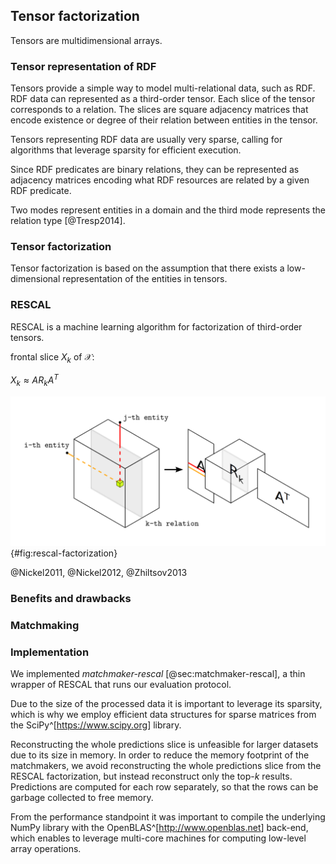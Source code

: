 ## Tensor factorization

<!--
TODO: Re-read:
- <https://pdfs.semanticscholar.org/c971/32a582efacd84d6550ad8107d1ad9a83a88e.pdf>
- <http://machinelearning.wustl.edu/mlpapers/paper_files/ICML2011Nickel_438.pdf>
- <https://pdfs.semanticscholar.org/498c/a0a1f8c980586408addf7ab2919ecdb7dd3d.pdf>
- <https://pdfs.semanticscholar.org/308b/f5b1b6cd5c2124d7589945f715b0adc7b8f8.pdf>
-->

Tensors are multidimensional arrays.

### Tensor representation of RDF

Tensors provide a simple way to model multi-relational data, such as RDF.
RDF data can represented as a third-order tensor.
Each slice of the tensor corresponds to a relation.
The slices are square adjacency matrices that encode existence or degree of their relation between entities in the tensor.

Tensors representing RDF data are usually very sparse, calling for algorithms that leverage sparsity for efficient execution.

Since RDF predicates are binary relations, they can be represented as adjacency matrices encoding what RDF resources are related by a given RDF predicate.

Two modes represent entities in a domain and the third mode represents the relation type [@Tresp2014].

<!--
First-order tensors are vectors, second-order tensors are matrices.

Tensor order (also known as tensor degree or tensor rank or tensor way)
- Don't use "rank", since it is also used for the number of rows of the latent factor matrix $A$ (and the dimensions of the latent factor tensor $\mathcal{R}$).
N-th order tensor has N dimensions.
*"The order of a tensor is the number of dimensions, also known as ways or modes."* [@Kolda2009]

RDF data can be represented as a third-order tensor.
Third-order tensor $\mathcal{X} \in \mathbb{R}^{I \times J \times K}$.
Three-way tensor = third order tensor

Unlike RDF, tensors can represent higher-order relations.

Tensors provide a modelling simplicity: multiple relations can be represented in a higher-order tensor.
A natural way to represent multi-graphs is to use adjacency tensors.
Adjacency tensors
Slices: two-dimensional subarrays/sections of tensors (i.e. matrices)
- Mode-3 slices are referred to as frontal slices (in a third-order tensor)
- Frontal slices of tensors correspond to adjacency matrices of given predicates.
  - $\mathcal{X}_{::k}$
  - There are horizontal, lateral, and frontal slices.
Fibers: one-dimensional subarrays of tensors (i.e. vectors)
- Fibers fix all tensor indices but one.

Two modes of a three-way tensors are formed by concatenating dataset's entities (subjects and objects).
Entities are not assumed to be homogeneous. Instead, they may instantiate different classes.
The third mode represents the relation types (i.e. predicates).
$n \times n \time m$ tensor $\mathcal_{X}$. $n$ is the number of entities, $m$ is the number of relations.

Can we say that tensors are a representational formalism for statistical relational learning?

Tensors balance expressiveness with complexity of their model. (How?)

No distinction between ontological and instance relations is maintained.
In this way, ontologies are handled as soft constraints [@Nickel2013a, p. 66].
The model of RDF data does not draw a distinction between terminological and instance data (TBox and ABox).
Both classes and instances are modelled as entities.
*"ontologies are handled like soft constraints, meaning that the additional information present in an ontology guides the factorization to semantically more reasonable results"* [@Nickel2012, p. 273]
-->

### Tensor factorization

Tensor factorization is based on the assumption that there exists a low-dimensional representation of the entities in tensors.

<!--
low-rank factorization
*"The rank of a tensor $\mathcal{X}$, denoted as $rank(\mathcal{X})$, is defined as the smallest number of rank one tensors that generate $\mathcal{X}$ as their sum."* [@Kolda2009]

FIXME: Clarify when "tensor factorization" means a method and when its result. We should probably use "tensor decomposition" for the result (and define it explicitly).

Tensor factorizations generalizes matrix factorization.
decomposition into a product of two or more simpler tensors or matrices

Tensor factorization has applications in many domains, such as chemometrics or mining of social networks.

Theoretical generalization of the abilities of tensor factorization is in @Nickel2013b.
decompositions are possible because most tensors have latent structure

Tensor factorization is inefficient if data contains a lot of strongly connected graph components.
Decomposition addresses high dimensionality and sparsity.

tensor decompositions for learning latent variable models
matrices $R$ are low-rank matrix approximations

numpy.dot implements the matrix product (i.e. sum of rows times columns)

Dealing with the noise in the data
Perspective of probabilistic databases

Hybrid approaches combining multiple methods
- E.g., re-ranking

Latent factors

Traditional methods for statistical relational learning, such as Markov logic networks, suffer from poor scalability.
Tensor factorization was shown to scale well.
-->

### RESCAL

RESCAL is a machine learning algorithm for factorization of third-order tensors.

frontal slice $X_{k}$ of $\mathcal{X}$:

$X_{k} \approx AR_{k}A^{T}$

![RESCAL factorization from @Nickel2012](img/rescal_factorization.png){#fig:rescal-factorization}

@Nickel2011, @Nickel2012, @Zhiltsov2013

<!--
RESCAL was introduced in @Nickel2011.
It is a method based on factorization of a three-way tensor.
RESCAL does not require strict feature modelling.
RESCAL is a supervised machine learning method.
RESCAL exploits idiosyncratic properties of relational data.
It is able to use contextual data more distant in the relational graph. (=> collective learning)
RESCAL achieves leading performance for link prediction tasks.
RESCAL *"explains triples via pairwise interactions of latent features"* [@Nickel2016, p. 17]
RESCAL may be used to generate similarities between entities that may be then used in non-relational methods.
RESCAL was shown to be superior for link prediction tasks on two datasets. Nevertheless, what is the best machine learning method remains dataset-specific.

*"The main advantage of RESCAL, if compared to other tensor factorizations, is that it can exploit a collective learning effect when applied to relational data."* [@Nickel2012, p. 272]
@Nickel2012 shows how the execution of RESCAL can be parallelized and distributed across multiple computing nodes.
RESCAL adopts a closed world assumption: *"RESCAL approaches the problem of learning from positive examples only, by assuming that missing triples are very likely not true, an approach that makes sense in a high-dimensional but sparse domain."* [@Nickel2012, p. 273]
*"RESCAL can be regarded as a latent-variable model for multi-relational data"* [@Nickel2012, p. 273]
Collective learning via latent components of the factorization.
- enables learning long-range dependencies

Latent variables in RESCAL do not describe entity classes but are latent entity factors [@Tresp2014].

RESCAL scales better to large data than many similar approaches.

RESCAL is also fundamentally simpler than other tensor factorization methods. 
Unlike similar algorithms, RESCAL stands out by low Kolmogorov complexity.
It is implemented only in 120 lines of code of Python [@Nickel2011] using only the NumPy^[<http://www.numpy.org>] library.

**Comparison with matrix factorization**

RESCAL is similar to matrix factorization (MF) methods used in recommender systems [@Nickel2016, p. 18].
MF offers good scalability, predictive accuracy, and modelling flexibility [@Koren2009, p. 44].
MF allows to incorporate both explicit and implicit feedback.
However, reshaping tensors into matrices causes data loss.

RESCAL uses unique latent representation of entities as subjects and objects, which enables efficient information propagation to capture correlations over relational chains [@Nickel2013c, p. 619].

*"tensor (and matrix) rank is a central parameter of factorization methods that determines generalization        ability as well as scalability"* [@Nickel2014].

Extensions of RESCAL:

- [@Zhiltsov2013]
- Type constraints: [@Chang2014], [@Krompass2014], [@Krompass2015]
  - Improving RESCAL by removing type-incompatible (`rdfs:domain`, `rdfs:range`, age1 < age2) predictions.
  - *"We argue that, especially for larger datasets, the required      increase of model complexity will lead to an avoidable high runtime and memory consumption."* [@Krompass2014]
  - RESCAL is faster than the type-constrained approach if using the same rank. However, the type-constrained approach typically requires lower rank to produce results that RESCAL is able of producing only at higher ranks.
  - The constraints allow to use a lower rank of the latent factor matrix.
  - Type constraints in [@Krompass2014] are represented as binary matrices.
- Time-aware link prediction [@Kuchar2016].
  - Weighting by time from award date to model decay of usefulness of older contract awards.
- [@Padia2016] enhances RESCAL with tensor slice similarity.
-->

<!--
### Feature selection

There is a need to balance the expressiveness of the latent features with the runtime of tensor factorization.

`:awardedBidder` (i.e. pc:awardedTender/pc:bidder, weighted by pc:awardDate)
`pc:mainObject`
`pc:additionalObject`
`skos:closeMatch`
`skos:related`
`skos:broaderTransitive`
`rov:orgActivity`

There are 76 different relations in the Czech public procurement dataset and even more relations are available if we include the linked data.
We included only few relations in the tensor representation.
We experimented with selecting individual relations as well as their combinations to find which ones produce the best results.
We operated under a strong assumption that the impact of features is monotonic
and that the contributions of individual features do not cancel themselves
-->

<!--
### Handling literals

The original version of RESCAL [@Nickel2011] ignores literals.
@Nickel2012 introduces an extension of RESCAL to handle literals.
Pre-processing literals: discretization of ordinal values, tokenization of plain texts, stemming words
Naïve use of literals dramatically increases the dimensionality of the generated tensors.
Literals are included as entities, even though they never appear as subjects. This would make tensors even sparser.
@Nickel2012 proposes to handle literals by separate matrix factorization.
-->

<!--
### Learning to rank

Use a learning-to-rank method to optimize weights of features.
-->

### Benefits and drawbacks

<!--
Batch approach, cannot produce results in real time, computes matches for all contracts (although, predictions can be reconstructed from the RESCAL decomposition only for specific contracts)
- However, once tensor decomposition is computed, producing predictions for individual contracts can be done in real time. 

Sparse adjacency matrices generated from RDF are often challenging to process.

*"local closed world assumption (LCWA), which is often used for training relational models"* [@Nickel2016, p. 13]
*"Training on all-positive data is tricky, because the model might easily over generalize."* [@Nickel2016, p. 24]
Negative examples can be generated by type constraints for predicates or valid ranges of literals.
@Nickel2016 proposes generating negative examples by "perturbing" true triples. (Basically, switching subjects in triples sharing the same predicate.) This generates "type-consistent" triples.
Switching objects in triples sharing the same predicate (under LCWA) is valid for functional properties.
@Nickel2016 proposes an approach that assumes the generated triples to be likely false.
-->

### Matchmaking

<!--
Matchmaking as link prediction (~ tensor completion)

Link prediction ranks entries in the reconstructed tensor by their values (components/factors?).
Assumption: tensor factorization models the affinities between contracts and bidders accurately

Ranking: no threshold
As reported in [@Nickel2012], determining a reasonable threshold is difficult, because the high sparseness causes a bias towards zero.
ranking by the likelyhood that the predicted relation exists => no threshold needed
-->

### Implementation

We implemented *matchmaker-rescal* [@sec:matchmaker-rescal], a thin wrapper of RESCAL that runs our evaluation protocol.

Due to the size of the processed data it is important to leverage its sparsity, which is why we employ efficient data structures for sparse matrices from the SciPy^[<https://www.scipy.org>] library.

Reconstructing the whole predictions slice is unfeasible for larger datasets due to its size in memory.
In order to reduce the memory footprint of the matchmakers, we avoid reconstructing the whole predictions slice from the RESCAL factorization, but instead reconstruct only the top-$k$ results.
Predictions are computed for each row separately, so that the rows can be garbage collected to free memory.

From the performance standpoint it was important to compile the underlying NumPy library with the OpenBLAS^[<http://www.openblas.net>] back-end, which enables to leverage multi-core machines for computing low-level array operations.

<!--
Out-takes:

Experiments with YAGO in @Nickel2012 also include materialized `rdf:type` inferences.
- Should we do the same?

Alternative method for link prediction using tensor representation of RDF:
<http://semdeep.iiia.csic.es/files/SemDeep-17_paper_3.pdf>

Alternative approach: Markov Random Fields (very flexible, but computationally expensive)
-->
